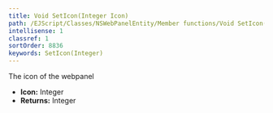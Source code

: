 ```yaml
---
title: Void SetIcon(Integer Icon)
path: /EJScript/Classes/NSWebPanelEntity/Member functions/Void SetIcon(Integer p_0)
intellisense: 1
classref: 1
sortOrder: 8836
keywords: SetIcon(Integer)
---
```



The icon of the webpanel



* **Icon:** Integer
* **Returns:** Integer


